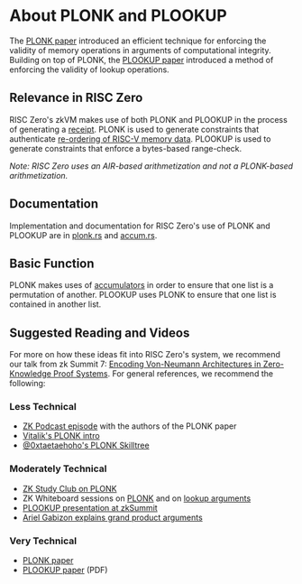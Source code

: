 # About PLONK and PLOOKUP

The [PLONK paper](https://eprint.iacr.org/2019/953) introduced an efficient technique for enforcing the validity of memory operations in arguments of computational integrity.
Building on top of PLONK, the [PLOOKUP paper](https://eprint.iacr.org/2020/315.pdf) introduced a method of enforcing the validity of lookup operations.

## Relevance in RISC Zero

RISC Zero's zkVM makes use of both PLONK and PLOOKUP in the process of generating a [receipt].
PLONK is used to generate constraints that authenticate [re-ordering of RISC-V memory data](https://www.youtube.com/watch?v=dYuEPvRLwLo\&list=PLcPzhUaCxlCiLk_VjLUNbmfb2mB1Y_N9N\&index=6).
PLOOKUP is used to generate constraints that enforce a bytes-based range-check.

_Note: RISC Zero uses an AIR-based arithmetization and not a PLONK-based arithmetization._

## Documentation

Implementation and documentation for RISC Zero's use of PLONK and PLOOKUP are in [plonk.rs](https://github.com/risc0/risc0/blob/3d00debce414f96353b8295720be21029ca63347/risc0/zkvm/src/prove/plonk.rs) and [accum.rs](https://github.com/risc0/risc0/blob/3d00debce414f96353b8295720be21029ca63347/risc0/zkp/src/prove/accum.rs).

## Basic Function

PLONK makes uses of [accumulators](https://hackmd.io/@relgabizon/ByFgSDA7D) in order to ensure that one list is a permutation of another.
PLOOKUP uses PLONK to ensure that one list is contained in another list.

## Suggested Reading and Videos

For more on how these ideas fit into RISC Zero's system, we recommend our talk from zk Summit 7: [Encoding Von-Neumann Architectures in Zero-Knowledge Proof Systems](https://www.youtube.com/watch?v=od033ugtlYQ\&list=PLcPzhUaCxlCgCvzkkaBWzVuHdBRsTNxj1\&index=7).
For general references, we recommend the following:

### Less Technical

- [ZK Podcast episode](https://www.youtube.com/watch?v=n6_nicI4ckM\&t=2629s) with the authors of the PLONK paper
- [Vitalik's PLONK intro](https://vitalik.eth.limo/general/2019/09/22/plonk.html)
- [@0xtaetaehoho's PLONK Skilltree](https://twitter.com/0xtaetaehoho/status/1618979438913527814)

### Moderately Technical

- [ZK Study Club on PLONK](https://www.youtube.com/watch?v=NqrVcDuQ8hM)
- ZK Whiteboard sessions on [PLONK](https://zkhack.dev/whiteboard/module-five/) and on [lookup arguments](https://zkhack.dev/whiteboard/module-six/)
- [PLOOKUP presentation at zkSummit](https://www.youtube.com/watch?v=Vdlc1CmRYRY)
- [Ariel Gabizon explains grand product arguments](https://hackmd.io/@relgabizon/ByFgSDA7D)

### Very Technical

- [PLONK paper](https://eprint.iacr.org/2019/953)
- [PLOOKUP paper](https://eprint.iacr.org/2020/315.pdf) (PDF)

[receipt]: https://docs.rs/risc0-zkvm/*/risc0_zkvm/struct.Receipt.html

